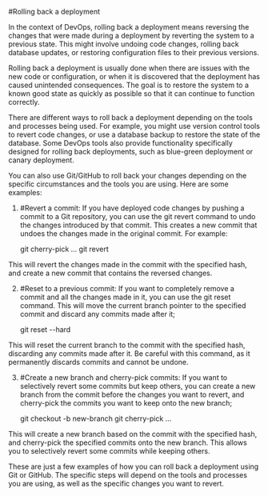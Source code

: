 #Rolling back a deployment

In the context of DevOps, rolling back a deployment means reversing the changes that were made during a deployment by reverting the system to a previous state. This might involve undoing code changes, rolling back database updates, or restoring configuration files to their previous versions.

Rolling back a deployment is usually done when there are issues with the new code or configuration, or when it is discovered that the deployment has caused unintended consequences. The goal is to restore the system to a known good state as quickly as possible so that it can continue to function correctly.

There are different ways to roll back a deployment depending on the tools and processes being used. For example, you might use version control tools to revert code changes, or use a database backup to restore the state of the database. Some DevOps tools also provide functionality specifically designed for rolling back deployments, such as blue-green deployment or canary deployment.

You can also use Git/GitHub to roll back your changes depending on the specific circumstances and the tools you are using. Here are some examples:

1. #Revert a commit: 
    If you have deployed code changes by pushing a commit to a Git repository, you can use the git revert command to undo the changes introduced by that commit. This creates a new commit that undoes the changes made in the original commit. For example:

    git cherry-pick <commit-1-hash> <commit-2-hash> ...
    git revert <commit-hash>

This will revert the changes made in the commit with the specified hash, and create a new commit that contains the reversed changes.

2. #Reset to a previous commit: 
    If you want to completely remove a commit and all the changes made in it, you can use the git reset command. This will move the current branch pointer to the specified commit and discard any commits made after it;

    git reset --hard <commit-hash>

This will reset the current branch to the commit with the specified hash, discarding any commits made after it. Be careful with this command, as it permanently discards commits and cannot be undone.

3. #Create a new branch and cherry-pick commits: 
    If you want to selectively revert some commits but keep others, you can create a new branch from the commit before the changes you want to revert, and cherry-pick the commits you want to keep onto the new branch;

    git checkout -b new-branch <commit-hash>
    git cherry-pick <commit-1-hash> <commit-2-hash> ...

This will create a new branch based on the commit with the specified hash, and cherry-pick the specified commits onto the new branch. This allows you to selectively revert some commits while keeping others.

These are just a few examples of how you can roll back a deployment using Git or GitHub. The specific steps will depend on the tools and processes you are using, as well as the specific changes you want to revert.
